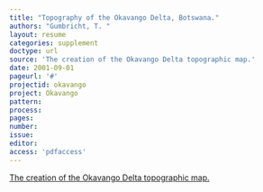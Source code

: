 ```yaml
---
title: "Topography of the Okavango Delta, Botswana."
authors: "Gumbricht, T. "
layout: resume
categories: supplement
doctype: url
source: 'The creation of the Okavango Delta topographic map.'
date: 2001-09-01
pageurl: '#'
projectid: okavango
project: Okavango
pattern:
process:
pages:
number:
issue:
editor:
access: 'pdfaccess'
---
```


[The creation of the Okavango Delta topographic map.](/portfolio/topo/)
